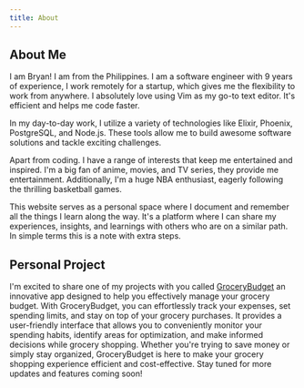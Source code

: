 ```yaml
---
title: About
---
```



## About Me
I am Bryan! I am from the Philippines. I am a software engineer with 9 years of experience, I work remotely for a startup, which gives me the flexibility to work from anywhere. I absolutely love using Vim as my go-to text editor. It's efficient and helps me code faster.

In my day-to-day work, I utilize a variety of technologies like Elixir, Phoenix, PostgreSQL, and Node.js. These tools allow me to build awesome software solutions and tackle exciting challenges.

Apart from coding. I have a range of interests that keep me entertained and inspired. I'm a big fan of anime, movies, and TV series, they provide me entertainment. Additionally, I'm a huge NBA enthusiast, eagerly following the thrilling basketball games.

This website serves as a personal space where I document and remember all the things I learn along the way. It's a platform where I can share my experiences, insights, and learnings with others who are on a similar path. In simple terms this is a note with extra steps.


## Personal Project
I'm excited to share one of my projects with you called [GroceryBudget](https://grocerybudgetph.com) an innovative app designed to help you effectively manage your grocery budget. With GroceryBudget, you can effortlessly track your expenses, set spending limits, and stay on top of your grocery purchases. It provides a user-friendly interface that allows you to conveniently monitor your spending habits, identify areas for optimization, and make informed decisions while grocery shopping. Whether you're trying to save money or simply stay organized, GroceryBudget is here to make your grocery shopping experience efficient and cost-effective. Stay tuned for more updates and features coming soon!

